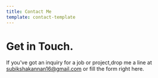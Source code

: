 ```yaml
---
title: Contact Me
template: contact-template
---
```

# Get in Touch.

If you've got an inquiry for a job or project,drop me a line at subikshakannan16@gmail.com or fill the form right here.